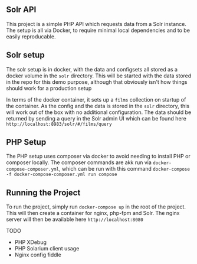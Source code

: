 Solr API
--------
This project is a simple PHP API which requests data from a Solr instance.
The setup is all via Docker, to require minimal local dependencies and to be easily reproducable.


Solr setup
-----

The solr setup is in docker, with the data and configsets all stored as a docker volume in the `solr` directory.
This will be started with the data stored in the repo for this demo purpose, although that obviously isn't how things should work for a production setup

In terms of the docker container, it sets up a `films` collection on startup of the container. 
As the config and the data is stored in the `solr` directory, this will work out of the box with no additional configuration.
The data should be returned by sending a query in the Solr admin UI which can be found here `http://localhost:8983/solr/#/films/query`


PHP Setup
------

The PHP setup uses composer via docker to avoid needing to install PHP or composer locally.
The composer commands are akk run via `docker-compose-composer.yml`, which can be run with this command `docker-compose -f docker-compose-composer.yml run compose`


Running the Project
-------

To run the project, simply run `docker-compose up` in the root of the project.
This will then create a container for nginx, php-fpm and Solr.
The nginx server will then be available here `http://localhost:8080`

TODO
- PHP XDebug
- PHP Solarium client usage
- Nginx config fiddle
